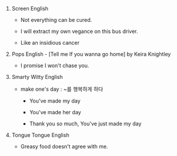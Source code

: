 1. Screen English

    - Not everything can be cured.

    - I will extract my own vegance on this bus driver.

    - Like an insidious cancer

2. Pops English - [Tell me If you wanna go home] by Keira Knightley

    - I promise I won't chase you.

3. Smarty Witty English

    - make one's day : ~를 행복하게 하다

        - You've made my day

        - You've made her day

        - Thank you so much, You've just made my day

4. Tongue Tongue English

    - Greasy food doesn't agree with me.
    